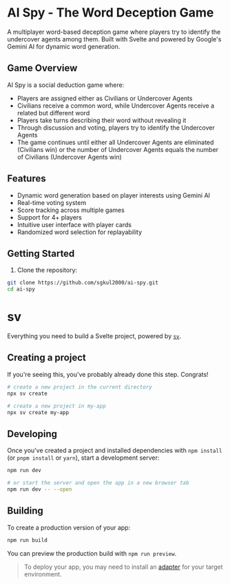# AI Spy - The Word Deception Game

A multiplayer word-based deception game where players try to identify the undercover agents among them. Built with Svelte and powered by Google's Gemini AI for dynamic word generation.

## Game Overview

AI Spy is a social deduction game where:
- Players are assigned either as Civilians or Undercover Agents
- Civilians receive a common word, while Undercover Agents receive a related but different word
- Players take turns describing their word without revealing it
- Through discussion and voting, players try to identify the Undercover Agents
- The game continues until either all Undercover Agents are eliminated (Civilians win) or the number of Undercover Agents equals the number of Civilians (Undercover Agents win)

## Features

- Dynamic word generation based on player interests using Gemini AI
- Real-time voting system
- Score tracking across multiple games
- Support for 4+ players
- Intuitive user interface with player cards
- Randomized word selection for replayability

## Getting Started

1. Clone the repository:
```bash
git clone https://github.com/sgkul2000/ai-spy.git
cd ai-spy
```

# sv

Everything you need to build a Svelte project, powered by [`sv`](https://github.com/sveltejs/cli).

## Creating a project

If you're seeing this, you've probably already done this step. Congrats!

```bash
# create a new project in the current directory
npx sv create

# create a new project in my-app
npx sv create my-app
```

## Developing

Once you've created a project and installed dependencies with `npm install` (or `pnpm install` or `yarn`), start a development server:

```bash
npm run dev

# or start the server and open the app in a new browser tab
npm run dev -- --open
```

## Building

To create a production version of your app:

```bash
npm run build
```

You can preview the production build with `npm run preview`.

> To deploy your app, you may need to install an [adapter](https://svelte.dev/docs/kit/adapters) for your target environment.
